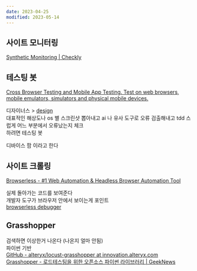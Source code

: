 ```yaml
---
date: 2023-04-25
modified: 2023-05-14
---
```


## 사이트 모니터링

[Synthetic Monitoring | Checkly](https://www.checklyhq.com/product/synthetic-monitoring/)

## 테스팅 봇

[Cross Browser Testing and Mobile App Testing. Test on web browsers, mobile emulators, simulators and physical mobile devices.](https://testingbot.com/)

디자이너스 > [design](../design/design)  
대표적인 해상도나 os 별 스크린샷 뽑아내고 ai 나 유사 도구로 오류 검출해내고 tdd 스럽게 어느 부분에서 오류났는지 체크  
하려면 테스팅 봇

디바이스 팜 이라고 한다

## 사이트 크롤링

[Browserless - #1 Web Automation & Headless Browser Automation Tool](https://www.browserless.io/)

실제 돌아가는 코드를 보여준다  
개발자 도구가 브라우저 안에서 보이는게 포인트  
[browserless debugger](https://chrome.browserless.io/)

## Grasshopper

검색하면 이상한거 나온다 (나온지 얼마 안됨)  
파이썬 기반  
[GitHub - alteryx/locust-grasshopper at innovation.alteryx.com](https://github.com/alteryx/locust-grasshopper?ref=innovation.alteryx.com)  
[Grasshopper - 로드테스팅을 위한 오픈소스 파이썬 라이브러리 | GeekNews](https://news.hada.io/topic?id=9115&utm_source=slack&utm_medium=bot&utm_campaign=T0439Q8HNHG)
